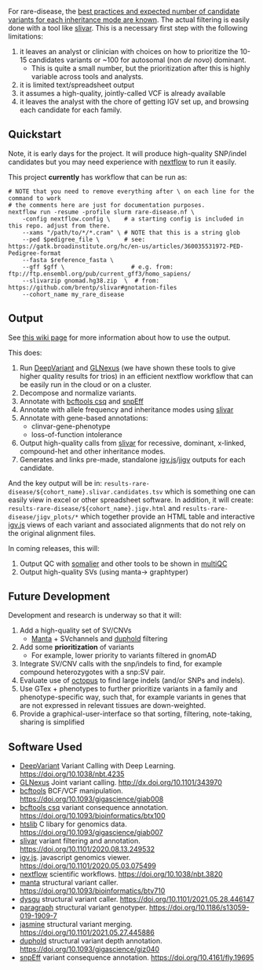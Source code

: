 For rare-disease, the [best practices and expected number of candidate variants for each inheritance mode are known](https://www.biorxiv.org/content/10.1101/2020.08.13.249532v3). The
actual filtering is easily done with a tool like [slivar](https://github.com/brentp/slivar/wiki/rare-disease). 
This is a necessary first step with the following limitations:

 1. it leaves an analyst or clinician with choices on how to prioritize the 10-15 candidates variants or ~100 for autosomal (non *de novo*) dominant.
    - This is quite a small number, but the prioritization after this is highly variable across tools and analysts.
 2. it is limited text/spreadsheet output
 3. it assumes a high-quality, jointly-called VCF is already available
 4. it leaves the analyst with the chore of getting IGV set up, and browsing each candidate for each family.


## Quickstart 

Note, it is early days for the project. It will produce high-quality SNP/indel candidates
but you may need experience with [nextflow](https://nextflow.io) to run it easily.

This project **currently** has workflow that can be run as:

```
# NOTE that you need to remove everything after \ on each line for the command to work
# the comments here are just for documentation purposes.
nextflow run -resume -profile slurm rare-disease.nf \
    -config nextflow.config \    # a starting config is included in this repo. adjust from there.
    --xams "/path/to/*/*.cram" \ # NOTE that this is a string glob
    --ped $pedigree_file \       # see: https://gatk.broadinstitute.org/hc/en-us/articles/360035531972-PED-Pedigree-format
    --fasta $reference_fasta \
    --gff $gff \                   # e.g. from: ftp://ftp.ensembl.org/pub/current_gff3/homo_sapiens/
    --slivarzip gnomad.hg38.zip  \  # from: https://github.com/brentp/slivar#gnotation-files
    --cohort_name my_rare_disease
```

## Output

See [this wiki page](https://github.com/brentp/rare-disease-wf/wiki/Workflow-Output) for more information about how to use the output.

This does:

 1. Run [DeepVariant](https://github.com/google/deepvariant) and [GLNexus](https://github.com/dnanexus-rnd/GLnexus) (we have shown these tools to give higher quality results for trios) in an efficient nextflow workflow that can be easily run in the cloud or on a cluster.
 1. Decompose and normalize variants.
 1. Annotate with [bcftools csq](https://www.ncbi.nlm.nih.gov/pmc/articles/PMC5870570/) and [snpEff](https://pcingola.github.io/SnpEff/adds/SnpEff_paper.pdf) 
 1. Annotate with allele frequency and inheritance modes using [slivar](https://github.com/brentp/slivar)
 1. Annotate with gene-based annotations:
    - clinvar-gene-phenotype
    - loss-of-function intolerance
 1. Output high-quality calls from [slivar](https://github.com/brentp/slivar) for recessive, dominant, x-linked, compound-het and other
    inheritance modes.
 1. Generates and links pre-made, standalone [igv.js](https://github.com/igvteam/igv.js)/[jigv](https://github.com/brentp/jigv) outputs for each candidate.

And the key output will be in: `results-rare-disease/${cohort_name}.slivar.candidates.tsv` which is something one can easily view in excel or other spreadsheet software.
In addition, it will create: `results-rare-disease/${cohort_name}.jigv.html` and `results-rare-disease/jigv_plots/*` which together provide an HTML table and interactive [igv.js](https://github.com/brentp/igvteam/igv.js) views of each variant and associated alignments that do not rely on the original alignment files.

In coming releases, this will:

 1. Output QC with [somalier](https://github.com/brentp/somalier) and other tools to be shown in [multiQC](https://multiQC.info)
 1. Output high-quality SVs (using manta-> graphtyper)


## Future Development

Development and research is underway so that it will:

 1. Add a high-quality set of SV/CNVs
    - [Manta](https://github.com/Illumina/manta) + SVchannels and [duphold](https://github.com/brentp/duphold) filtering
 1. Add some **prioritization** of variants
    - For example, lower priority to variants filtered in gnomAD
 1. Integrate SV/CNV calls with the snp/indels to find, for example compound heterozygotes with a snp:SV pair.
 1. Evaluate use of [octopus](https://github.com/luntergroup/octopus) to find large indels (and/or SNPs and indels).
 1. Use GTex + phenotypes to further prioritize variants in a family and phenotype-specific way, such that, for example
    variants in genes that are not expressed in relevant tissues are down-weighted.
 1. Provide a graphical-user-interface so that sorting, filtering, note-taking, sharing is simplified


## Software Used

+ [DeepVariant](https://github.com/google/deepvariant) Variant Calling with Deep Learning. https://doi.org/10.1038/nbt.4235
+ [GLNexus](https://github.com/dnanexus-rnd/GLnexus) Joint variant calling. http://dx.doi.org/10.1101/343970
+ [bcftools](https://github.com/samtools/bcftools) BCF/VCF manipulation. https://doi.org/10.1093/gigascience/giab008
+ [bcftools csq](https://github.com/samtools/bcftools) variant consequence annotation. https://doi.org/10.1093/bioinformatics/btx100
+ [htslib](https://github.com/samtools/htslib) C libary for genomics data. https://doi.org/10.1093/gigascience/giab007
+ [slivar](https://github.com/brentp/slivar) variant filtering and annotation. https://doi.org/10.1101/2020.08.13.249532
+ [igv.js](https://github.com/igvteam/igv.js/). javascript genomics viewer. https://doi.org/10.1101/2020.05.03.075499
+ [nextflow](https://nextflow.io/) scientific workflows. https://doi.org/10.1038/nbt.3820
+ [manta](https://github.com/Illumina/manta) structural variant caller. https://doi.org/10.1093/bioinformatics/btv710
+ [dysgu](https://github.com/kcleal/dysgu) structural variant caller. https://doi.org/10.1101/2021.05.28.446147 
+ [paragraph](https://github.com/Illumina/paragraph) structural variant genotyper. https://doi.org/10.1186/s13059-019-1909-7
+ [jasmine](https://github.com/mkirsche/Jasmine) structural variant merging. https://doi.org/10.1101/2021.05.27.445886
+ [duphold](https://github.com/brentp/duphold) structural variant depth annotation. https://doi.org/10.1093/gigascience/giz040
+ [snpEff](http://pcingola.github.io/SnpEff/) variant consequence annotation. https://doi.org/10.4161/fly.19695
